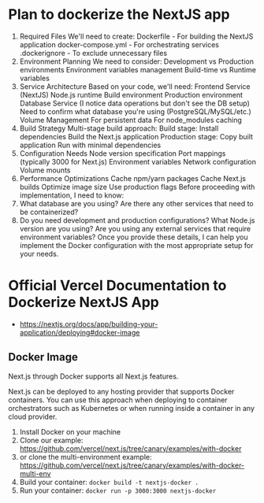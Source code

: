 # Plan to dockerize the NextJS app

1. Required Files
   We'll need to create:
   Dockerfile - For building the NextJS application
   docker-compose.yml - For orchestrating services
   .dockerignore - To exclude unnecessary files
2. Environment Planning
   We need to consider:
   Development vs Production environments
   Environment variables management
   Build-time vs Runtime variables
3. Service Architecture
   Based on your code, we'll need:
   Frontend Service (NextJS)
   Node.js runtime
   Build environment
   Production environment
   Database Service (I notice data operations but don't see the DB setup)
   Need to confirm what database you're using (PostgreSQL/MySQL/etc.)
   Volume Management
   For persistent data
   For node_modules caching
4. Build Strategy
   Multi-stage build approach:
   Build stage:
   Install dependencies
   Build the Next.js application
   Production stage:
   Copy built application
   Run with minimal dependencies
5. Configuration Needs
   Node version specification
   Port mappings (typically 3000 for Next.js)
   Environment variables
   Network configuration
   Volume mounts
6. Performance Optimizations
   Cache npm/yarn packages
   Cache Next.js builds
   Optimize image size
   Use production flags
   Before proceeding with implementation, I need to know:
7. What database are you using?
   Are there any other services that need to be containerized?
8. Do you need development and production configurations?
   What Node.js version are you using?
   Are you using any external services that require environment variables?
   Once you provide these details, I can help you implement the Docker configuration with the most appropriate setup for your needs.

# Official Vercel Documentation to Dockerize NextJS App

- https://nextjs.org/docs/app/building-your-application/deploying#docker-image

## Docker Image

Next.js through Docker supports all Next.js features.

Next.js can be deployed to any hosting provider that supports Docker containers. You can use this approach when deploying to container orchestrators such as Kubernetes or when running inside a container in any cloud provider.

1. Install Docker on your machine
2. Clone our example: https://github.com/vercel/next.js/tree/canary/examples/with-docker
3. or clone the multi-environment example: https://github.com/vercel/next.js/tree/canary/examples/with-docker-multi-env
4. Build your container: `docker build -t nextjs-docker .`
5. Run your container: `docker run -p 3000:3000 nextjs-docker`

